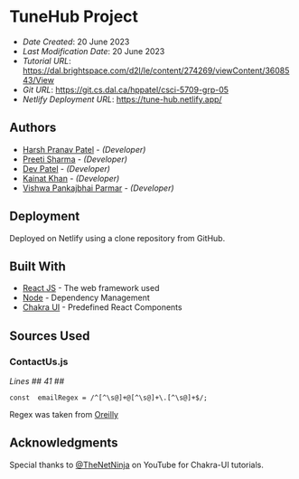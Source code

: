 

# TuneHub Project

* *Date Created*: 20 June 2023
* *Last Modification Date*: 20 June 2023
* *Tutorial URL*: <https://dal.brightspace.com/d2l/le/content/274269/viewContent/3608543/View>
* *Git URL*: <https://git.cs.dal.ca/hppatel/csci-5709-grp-05>
*  *Netlify Deployment URL*: <https://tune-hub.netlify.app/>
## Authors

* [Harsh Pranav Patel](hr979846@dal.ca) - *(Developer)*
* [Preeti Sharma](pr233584@dal.ca) - *(Developer)*
* [Dev Patel](dev.patel@dal.ca) - *(Developer)*
* [Kainat Khan](kainat@dal.ca) - *(Developer)*
* [Vishwa Pankajbhai Parmar](vs623903@dal.ca) - *(Developer)*

## Deployment

Deployed on Netlify using a clone repository from GitHub.

## Built With

 * [React JS](https://react.dev/) - The web framework used
* [Node](https://nodejs.org/en) - Dependency Management
* [Chakra UI](https://chakra-ui.com/) - Predefined React Components

## Sources Used
### ContactUs.js
*Lines ## 41 ##*
```
const  emailRegex = /^[^\s@]+@[^\s@]+\.[^\s@]+$/;
```
Regex was taken from [Oreilly](https://www.oreilly.com/library/view/regular-expressions-cookbook/9781449327453/ch04s01.html)

## Acknowledgments
Special thanks to [@TheNetNinja](https://www.youtube.com/watch?v=iXsM6NkEmFc&list=PL4cUxeGkcC9hcnIeryurNMMcGBHp7AYlP) on YouTube for Chakra-UI tutorials.